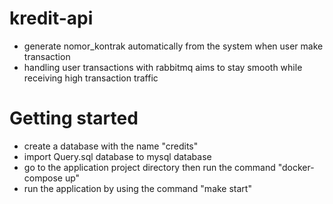 # kredit-api
- generate nomor_kontrak automatically from the system when user make transaction
- handling user transactions with rabbitmq aims to stay smooth while receiving high transaction traffic

# Getting started
- create a database with the name "credits"
- import Query.sql database to mysql database
- go to the application project directory then run the command "docker-compose up"
- run the application by using the command "make start"